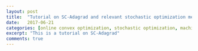 ```yaml
---
layout: post
title:  "Tutorial on SC-Adagrad and relevant stochastic optimization methods"
date:   2017-06-21 
categories: [online convex optimization, stochastic optimization, machine learning, deep learning]
excerpt: "This is a tutorial on SC-Adagrad"
comments: true
---
```

